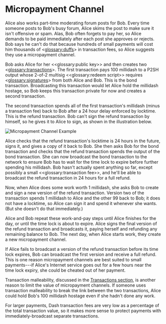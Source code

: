 # Micropayment Channel

Alice also works part-time moderating forum posts for Bob. Every time someone posts to Bob's busy forum, Alice skims the post to make sure it isn't offensive or spam. Alas, Bob often forgets to pay her, so Alice demands to be paid immediately after each post she approves or rejects. Bob says he can't do that because hundreds of small payments will cost him thousands of <<glossary:duffs>> in transaction fees, so Alice suggests they use a micropayment channel.

Bob asks Alice for her <<glossary:public key>> and then creates two <<glossary:transactions>>. The first transaction pays 100 millidash to a P2SH output whose 2-of-2 multisig <<glossary:redeem script>> requires <<glossary:signatures>> from both Alice and Bob. This is the bond transaction. Broadcasting this transaction would let Alice hold the millidash hostage, so Bob keeps this transaction private for now and creates a second transaction.

The second transaction spends all of the first transaction's millidash (minus a transaction fee) back to Bob after a 24 hour delay enforced by locktime. This is the refund transaction. Bob can't sign the refund transaction by himself, so he gives it to Alice to sign, as shown in the illustration below.

![Micropayment Channel Example](https://dash-docs.github.io/img/dev/en-micropayment-channel.svg)

Alice checks that the refund transaction's locktime is 24 hours in the future, signs it, and gives a copy of it back to Bob. She then asks Bob for the bond transaction and checks that the refund transaction spends the output of the bond transaction. She can now broadcast the bond transaction to the network to ensure Bob has to wait for the time lock to expire before further spending his millidash. Bob hasn't actually spent anything so far, except possibly a small <<glossary:transaction fee>>, and he'll be able to broadcast the refund transaction in 24 hours for a full refund.

Now, when Alice does some work worth 1 millidash, she asks Bob to create and sign a new version of the refund transaction.  Version two of the transaction spends 1 millidash to Alice and the other 99 back to Bob; it does not have a locktime, so Alice can sign it and spend it whenever she wants.  (But she doesn't do that immediately.)

Alice and Bob repeat these work-and-pay steps until Alice finishes for the day, or until the time lock is about to expire.  Alice signs the final version of the refund transaction and broadcasts it, paying herself and refunding any remaining balance to Bob.  The next day, when Alice starts work, they create a new micropayment channel.

If Alice fails to broadcast a version of the refund transaction before its time lock expires, Bob can broadcast the first version and receive a full refund. This is one reason micropayment channels are best suited to small payments---if Alice's Internet service goes out for a few hours near the time lock expiry, she could be cheated out of her payment.

Transaction malleability, discussed in the [Transactions section](../guide/transactions-transaction-malleability.md), is another reason to limit the value of micropayment channels. If someone uses transaction malleability to break the link between the two transactions, Alice could hold Bob's 100 millidash hostage even if she hadn't done any work.

For larger payments, Dash transaction fees are very low as a percentage of the total transaction value, so it makes more sense to protect payments with immediately-broadcast separate transactions.